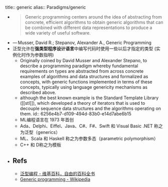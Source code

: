 title:: generic
alias:: Paradigms/generic
- > Generic programming centers around the idea of abstracting from concrete, efficient algorithms to obtain generic algorithms that can be combined with different data representations to produce a wide variety of useful software.
- — Musser, David R.; Stepanov, Alexander A., Generic Programming
- 泛型允许在**强类型程序设计语言**中编写代码时使用一些以后才指定的类型 (实例化时作为参数指明)
  - Originally coined by David Musser and Alexander Stepano, to describe a programming paradigm whereby fundamental requirements on types are abstracted from across concrete examples of algorithms and data structures and formalized as concepts, with generic functions implemented in terms of these concepts, typically using language genericity mechanisms as described above.
  - although the best known example is the Standard Template Library ([[stl]]), which developed a theory of iterators that is used to decouple sequence data structures and the algorithms operating on them.
    id:: 6256e4b7-d109-494d-83b0-e14d7abe6b15
  - ML编程语言在 1973 年首创
  - Ada、Delphi、Eiffel、Java、C\#、F\#、Swift 和 Visual Basic .NET 称之为泛型（generics）
  - ML、Scala 和 Haskell 称之为参数多态（parametric polymorphism）
  - C++ 和 D称之为模板
- ## Refs
  - [泛型编程 - 维基百科，自由的百科全书](https://zh.wikipedia.org/zh-cn/%E6%B3%9B%E5%9E%8B%E7%BC%96%E7%A8%8B)
  - [Generic programming - Wikipedia](https://en.wikipedia.org/wiki/Generic_programming#Templates_in_D)